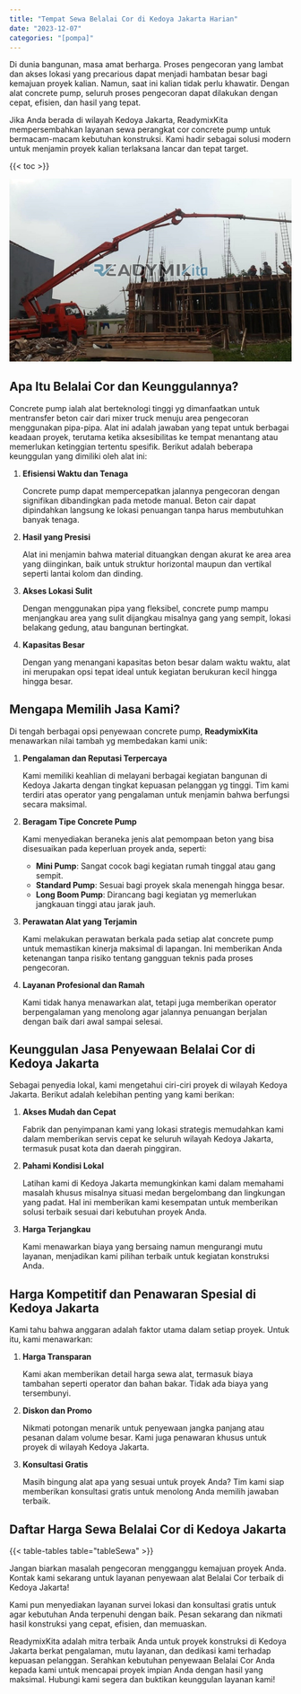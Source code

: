 ```yaml
---
title: "Tempat Sewa Belalai Cor di Kedoya Jakarta Harian"
date: "2023-12-07"
categories: "[pompa]"
---
```


Di dunia bangunan, masa amat berharga. Proses pengecoran yang lambat dan akses lokasi yang precarious dapat menjadi hambatan besar bagi kemajuan proyek kalian. Namun, saat ini kalian tidak perlu khawatir. Dengan alat concrete pump, seluruh proses pengecoran dapat dilakukan dengan cepat, efisien, dan hasil yang tepat.

Jika Anda berada di wilayah Kedoya Jakarta, ReadymixKita mempersembahkan layanan sewa perangkat cor concrete pump untuk bermacam-macam kebutuhan konstruksi. Kami hadir sebagai solusi modern untuk menjamin proyek kalian terlaksana lancar dan tepat target.

{{< toc >}}

![Tempat Sewa Belalai Cor di Kedoya Jakarta Harian](/images/pompa/sewa-pompa-19.jpg)

## Apa Itu Belalai Cor dan Keunggulannya?

Concrete pump ialah alat berteknologi tinggi yg dimanfaatkan untuk mentransfer beton cair dari mixer truck menuju area pengecoran menggunakan pipa-pipa. Alat ini adalah jawaban yang tepat untuk berbagai keadaan proyek, terutama ketika aksesibilitas ke tempat menantang atau memerlukan ketinggian tertentu spesifik. Berikut adalah beberapa keunggulan yang dimiliki oleh alat ini:

1. **Efisiensi Waktu dan Tenaga**

   Concrete pump dapat mempercepatkan jalannya pengecoran dengan signifikan dibandingkan pada metode manual. Beton cair dapat dipindahkan langsung ke lokasi penuangan tanpa harus membutuhkan banyak tenaga.

2. **Hasil yang Presisi**

   Alat ini menjamin bahwa material dituangkan dengan akurat ke area area yang diinginkan, baik untuk struktur horizontal maupun dan vertikal seperti lantai kolom dan dinding.

3. **Akses Lokasi Sulit**

   Dengan menggunakan pipa yang fleksibel, concrete pump mampu menjangkau area yang sulit dijangkau misalnya gang yang sempit, lokasi belakang gedung, atau bangunan bertingkat.

4. **Kapasitas Besar**

   Dengan yang menangani kapasitas beton besar dalam waktu waktu, alat ini merupakan opsi tepat ideal untuk kegiatan berukuran kecil hingga hingga besar.

## Mengapa Memilih Jasa Kami?

Di tengah berbagai opsi penyewaan concrete pump, **ReadymixKita** menawarkan nilai tambah yg membedakan kami unik:

1. **Pengalaman dan Reputasi Terpercaya**

   Kami memiliki keahlian di melayani berbagai kegiatan bangunan di Kedoya Jakarta dengan tingkat kepuasan pelanggan yg tinggi. Tim kami terdiri atas operator yang pengalaman untuk menjamin bahwa berfungsi secara maksimal.

2. **Beragam Tipe Concrete Pump**

   Kami menyediakan beraneka jenis alat pemompaan beton yang bisa disesuaikan pada keperluan proyek anda, seperti:
   - **Mini Pump**: Sangat cocok bagi kegiatan rumah tinggal atau gang sempit.
   - **Standard Pump**: Sesuai bagi proyek skala menengah hingga besar.
   - **Long Boom Pump**: Dirancang bagi kegiatan yg memerlukan jangkauan tinggi atau jarak jauh.

3. **Perawatan Alat yang Terjamin**

   Kami melakukan perawatan berkala pada setiap alat concrete pump untuk memastikan kinerja maksimal di lapangan. Ini memberikan Anda ketenangan tanpa risiko tentang gangguan teknis pada proses pengecoran.

4. **Layanan Profesional dan Ramah**

   Kami tidak hanya menawarkan alat, tetapi juga memberikan operator berpengalaman yang menolong agar jalannya penuangan berjalan dengan baik dari awal sampai selesai.

## Keunggulan Jasa Penyewaan Belalai Cor di Kedoya Jakarta

Sebagai penyedia lokal, kami mengetahui ciri-ciri proyek di wilayah Kedoya Jakarta. Berikut adalah kelebihan penting yang kami berikan:

1. **Akses Mudah dan Cepat**

   Fabrik dan penyimpanan kami yang lokasi strategis memudahkan kami dalam memberikan servis cepat ke seluruh wilayah Kedoya Jakarta, termasuk pusat kota dan daerah pinggiran.

2. **Pahami Kondisi Lokal**

   Latihan kami di Kedoya Jakarta memungkinkan kami dalam memahami masalah khusus misalnya situasi medan bergelombang dan lingkungan yang padat. Hal ini memberikan kami kesempatan untuk memberikan solusi terbaik sesuai dari kebutuhan proyek Anda.

3. **Harga Terjangkau**

   Kami menawarkan biaya yang bersaing namun mengurangi mutu layanan, menjadikan kami pilihan terbaik untuk kegiatan konstruksi Anda.

## Harga Kompetitif dan Penawaran Spesial di Kedoya Jakarta

Kami tahu bahwa anggaran adalah faktor utama dalam setiap proyek. Untuk itu, kami menawarkan:

1. **Harga Transparan**

   Kami akan memberikan detail harga sewa alat, termasuk biaya tambahan seperti operator dan bahan bakar. Tidak ada biaya yang tersembunyi.

2. **Diskon dan Promo**

   Nikmati potongan menarik untuk penyewaan jangka panjang atau pesanan dalam volume besar. Kami juga penawaran khusus untuk proyek di wilayah Kedoya Jakarta.

3. **Konsultasi Gratis**

   Masih bingung alat apa yang sesuai untuk proyek Anda? Tim kami siap memberikan konsultasi gratis untuk menolong Anda memilih jawaban terbaik.

## Daftar Harga Sewa Belalai Cor di Kedoya Jakarta

{{< table-tables table="tableSewa" >}}

Jangan biarkan masalah pengecoran mengganggu kemajuan proyek Anda. Kontak kami sekarang untuk layanan penyewaan alat Belalai Cor terbaik di Kedoya Jakarta!

Kami pun menyediakan layanan survei lokasi dan konsultasi gratis untuk agar kebutuhan Anda terpenuhi dengan baik. Pesan sekarang dan nikmati hasil konstruksi yang cepat, efisien, dan memuaskan.

ReadymixKita adalah mitra terbaik Anda untuk proyek konstruksi di Kedoya Jakarta berkat pengalaman, mutu layanan, dan dedikasi kami terhadap kepuasan pelanggan. Serahkan kebutuhan penyewaan Belalai Cor Anda kepada kami untuk mencapai proyek impian Anda dengan hasil yang maksimal. Hubungi kami segera dan buktikan keunggulan layanan kami!